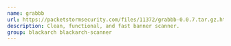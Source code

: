 ```yaml
---
name: grabbb
url: https://packetstormsecurity.com/files/11372/grabbb-0.0.7.tar.gz.html
description: Clean, functional, and fast banner scanner.
group: blackarch blackarch-scanner
---
```

